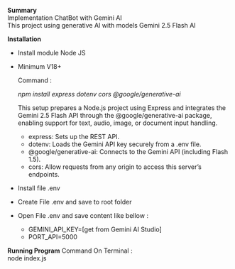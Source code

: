 **Summary**<br/>
Implementation ChatBot with Gemini AI<br/>
This project using generative AI with models Gemini 2.5 Flash AI

**Installation**
- Install module Node JS

- Minimum V18+
  
  Command :
   
  _npm install express dotenv cors @google/generative-ai_
  
  This setup prepares a Node.js project using Express and integrates the Gemini 2.5 Flash API through the @google/generative-ai package, enabling support for text, audio, image, or document input handling.
  - express: Sets up the REST API.
  - dotenv: Loads the Gemini API key securely from a .env file.
  - @google/generative-ai: Connects to the Gemini API (including Flash 1.5).
  - cors: Allow requests from any origin to access this server’s endpoints.

- Install file .env
- Create File .env and save to root folder
- Open File .env and save content like bellow :
  
  - GEMINI_API_KEY=[get from Gemini AI Studio]
  - PORT_API=5000
  
  
**Running Program**
Command On Terminal : <br/>
node index.js

